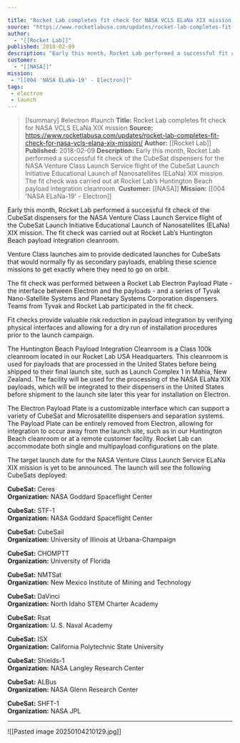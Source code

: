 ```yaml
---

title: "Rocket Lab completes fit check for NASA VCLS ELaNa XIX mission "
source: "https://www.rocketlabusa.com/updates/rocket-lab-completes-fit-check-for-nasa-vcls-elana-xix-mission/"
author:
  - "[[Rocket Lab]]"
published: 2018-02-09
description: "Early this month, Rocket Lab performed a successful fit check of the CubeSat dispensers for the NASA Venture Class Launch Service flight of the CubeSat Launch Initiative Educational Launch of Nanosatellites (ELaNa) XIX mission. The fit check was carried out at Rocket Lab’s Huntington Beach payload integration cleanroom."
customer:
  - "[[NASA]]"
mission:
 - "[[004 'NASA ELaNa-19' - Electron]]"
tags:
 - electron
 - launch
---
```

>[!summary]
#electron #launch
**Title:** Rocket Lab completes fit check for NASA VCLS ELaNa XIX mission 
**Source:** https://www.rocketlabusa.com/updates/rocket-lab-completes-fit-check-for-nasa-vcls-elana-xix-mission/
**Author:** [[Rocket Lab]]
**Published:** 2018-02-09
**Description:** Early this month, Rocket Lab performed a successful fit check of the CubeSat dispensers for the NASA Venture Class Launch Service flight of the CubeSat Launch Initiative Educational Launch of Nanosatellites (ELaNa) XIX mission. The fit check was carried out at Rocket Lab’s Huntington Beach payload integration cleanroom.
**Customer:** [[NASA]]
**Mission:** [[004 'NASA ELaNa-19' - Electron]]

Early this month, Rocket Lab performed a successful fit check of the CubeSat dispensers for the NASA Venture Class Launch Service flight of the CubeSat Launch Initiative Educational Launch of Nanosatellites (ELaNa) XIX mission. The fit check was carried out at Rocket Lab’s Huntington Beach payload integration cleanroom.

Venture Class launches aim to provide dedicated launches for CubeSats that would normally fly as secondary payloads, enabling these science missions to get exactly where they need to go on orbit.

The fit check was performed between a Rocket Lab Electron Payload Plate - the interface between Electron and the payloads - and a series of Tyvak Nano-Satellite Systems and Planetary Systems Corporation dispensers. Teams from Tyvak and Rocket Lab participated in the fit check.

Fit checks provide valuable risk reduction in payload integration by verifying physical interfaces and allowing for a dry run of installation procedures prior to the launch campaign.

The Huntington Beach Payload Integration Cleanroom is a Class 100k cleanroom located in our Rocket Lab USA Headquarters. This cleanroom is used for payloads that are processed in the United States before being shipped to their final launch site, such as Launch Complex 1 in Mahia, New Zealand. The facility will be used for the processing of the NASA ELaNa XIX payloads, which will be integrated to their dispensers in the United States before shipment to the launch site later this year for installation on Electron.

The Electron Payload Plate is a customizable interface which can support a variety of CubeSat and Microsatellite dispensers and separation systems. The Payload Plate can be entirely removed from Electron, allowing for integration to occur away from the launch site, such as in our Huntington Beach cleanroom or at a remote customer facility. Rocket Lab can accommodate both single and multipayload configurations on the plate.

The target launch date for the NASA Venture Class Launch Service ELaNa XIX mission is yet to be announced. The launch will see the following CubeSats deployed:

**CubeSat:** Ceres  
**Organization:** NASA Goddard Spaceflight Center

**CubeSat:** STF-1  
**Organization:** NASA Goddard Spaceflight Center

**CubeSat:** CubeSail  
**Organization:** University of Illinois at Urbana-Champaign

**CubeSat:** CHOMPTT  
**Organization:** University of Florida

**CubeSat:** NMTSat  
**Organization:** New Mexico Institute of Mining and Technology

**CubeSat:** DaVinci  
**Organization:** North Idaho STEM Charter Academy

**CubeSat:** Rsat  
**Organization:** U. S. Naval Academy

**CubeSat:** ISX  
**Organization:** California Polytechnic State University

**CubeSat:** Shields-1  
**Organization:** NASA Langley Research Center

**CubeSat:** ALBus  
**Organization:** NASA Glenn Research Center

**CubeSat:** SHFT-1  
**Organization:** NASA JPL

---

![[Pasted image 20250104210129.jpg]]